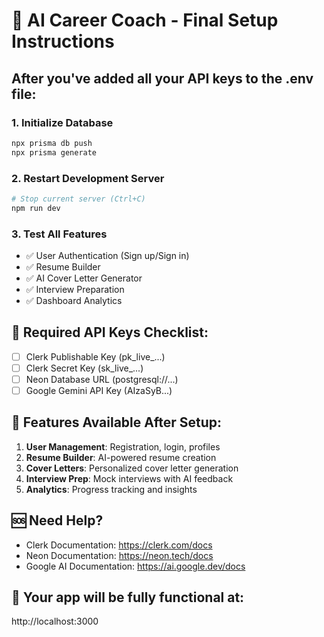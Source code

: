# 🚀 AI Career Coach - Final Setup Instructions

## After you've added all your API keys to the .env file:

### 1. Initialize Database
```bash
npx prisma db push
npx prisma generate
```

### 2. Restart Development Server
```bash
# Stop current server (Ctrl+C)
npm run dev
```

### 3. Test All Features
- ✅ User Authentication (Sign up/Sign in)
- ✅ Resume Builder
- ✅ AI Cover Letter Generator
- ✅ Interview Preparation
- ✅ Dashboard Analytics

## 🔑 Required API Keys Checklist:
- [ ] Clerk Publishable Key (pk_live_...)
- [ ] Clerk Secret Key (sk_live_...)
- [ ] Neon Database URL (postgresql://...)
- [ ] Google Gemini API Key (AIzaSyB...)

## 📱 Features Available After Setup:
1. **User Management**: Registration, login, profiles
2. **Resume Builder**: AI-powered resume creation
3. **Cover Letters**: Personalized cover letter generation
4. **Interview Prep**: Mock interviews with AI feedback
5. **Analytics**: Progress tracking and insights

## 🆘 Need Help?
- Clerk Documentation: https://clerk.com/docs
- Neon Documentation: https://neon.tech/docs
- Google AI Documentation: https://ai.google.dev/docs

## 🎯 Your app will be fully functional at:
http://localhost:3000
